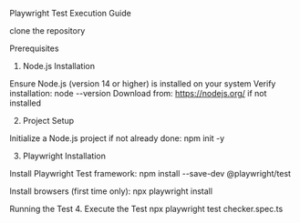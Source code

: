 Playwright Test Execution Guide

clone the repository


Prerequisites
1. Node.js Installation

Ensure Node.js (version 14 or higher) is installed on your system
Verify installation: node --version
Download from: https://nodejs.org/ if not installed

2. Project Setup

Initialize a Node.js project if not already done:
npm init -y


3. Playwright Installation

Install Playwright Test framework:
npm install --save-dev @playwright/test

Install browsers (first time only):
npx playwright install

Running the Test
4. Execute the Test
npx playwright test checker.spec.ts